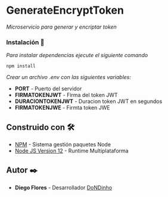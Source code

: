 # GenerateEncryptToken
_Microservicio para generar y encriptar token_

### Instalación 🔧
_Para instalar dependencias ejecute el siguiente comando_
```
npm install
```
_Crear un archivo .env con las siguientes variables:_
* **PORT** - Puerto del servidor
* **FIRMATOKENJWT** - Firma del token JWT
* **DURACIONTOKENJWT** - Duracion token JWT en segundos
* **FIRMATOKENJWE** - Firmta token JWE

## Construido con 🛠️
* [NPM](https://www.npmjs.com/) - Sistema gestión paquetes Node
* [Node JS Version 12](https://nodejs.org/en/blog/release/v12.13.0/) - Runtime Multiplataforma

## Autor ✒️
* **Diego Flores** - Desarrollador [DoNDinho](https://github.com/DoNDinho)

